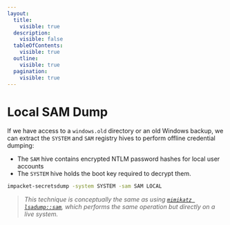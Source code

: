 ```yaml
---
layout:
  title:
    visible: true
  description:
    visible: false
  tableOfContents:
    visible: true
  outline:
    visible: true
  pagination:
    visible: true
---
```


# Local SAM Dump

If we have access to a `windows.old` directory or an old Windows backup, we can extract the `SYSTEM` and `SAM` registry hives to perform offline credential dumping:

* The `SAM` hive contains encrypted NTLM password hashes for local user accounts
* The `SYSTEM` hive holds the boot key required to decrypt them.&#x20;

```bash
impacket-secretsdump -system SYSTEM -sam SAM LOCAL
```

> _This technique is conceptually the same as using_ [_`mimikatz lsadump::sam`_](../../../tools/active-directory/mimikatz.md#cached-creds)_, which performs the same operation but directly on a live system._
